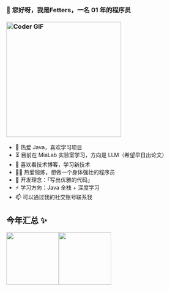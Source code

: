 <h3 align="left">
 <abc>
  <br>👋 您好呀，我是Fetters，一名 01 年的程序员<br>
  <br>
    <img src="https://media.giphy.com/media/Vcdbi5o470i9FACaZO/giphy.gif" alt="Coder GIF" width="300" height="300">
 </abc>
</h3> 

- :telescope: 热爱 Java，喜欢学习项目
- :hourglass_flowing_sand: 目前在 MiaLab 实验室学习，方向是 LLM（希望早日出论文）
- :microscope: 喜欢看技术博客，学习新技术
- :man_technologist: 热爱锻炼，想做一个身体强壮的程序员
- :dart: 开发理念：「写出优雅的代码」 
- :zap: 学习方向：Java 全栈 + 深度学习
- :mailbox: 可以通过我的社交账号联系我



## 今年汇总 ✨

<img align="" height="137px" src="https://github-readme-stats.vercel.app/api?username=Fangze-Guo&hide_title=true&hide_border=true&show_icons=true&include_all_commits=true&line_height=21&bg_color=0,EC6C6C,FFD479,FFFC79,73FA79&theme=graywhite&locale=cn" /><img align="" height="137px" src="https://github-readme-stats.vercel.app/api/top-langs/?username=Fangze-Guo&hide_title=true&hide_border=true&layout=compact&bg_color=0,73FA79,73FDFF,D783FF&theme=graywhite&locale=cn" />
